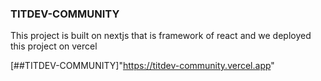 ### TITDEV-COMMUNITY
This project is built on nextjs that is framework of react and we deployed this project on vercel

[##TITDEV-COMMUNITY]"https://titdev-community.vercel.app"
